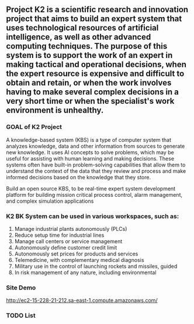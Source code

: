 ## Project K2 is a scientific research and innovation project that aims to build an expert system that uses technological resources of artificial intelligence, as well as other advanced computing techniques. The purpose of this system is to support the work of an expert in making tactical and operational decisions, when the expert resource is expensive and difficult to obtain and retain, or when the work involves having to make several complex decisions in a very short time or when the specialist's work environment is unhealthy.


### GOAL of K2 Project
A knowledge-based system (KBS) is a type of computer system that analyzes knowledge, data and other information from sources to generate new knowledge. It uses AI concepts to solve problems, which may be useful for assisting with human learning and making decisions. These systems often have built-in problem-solving capabilities that allow them to understand the context of the data that they review and process and make informed decisions based on the knowledge that they store.

Build an open source KBS, to be real-time expert system development platform for building mission critical process control, alarm management, and complex simulation applications

### K2 BK System can be used in various workspaces, such as:
1. Manage industrial plants autonomously (PLCs)
2. Reduce setup time for industrial lines
3. Manage call centers or service management
4. Autonomously define customer credit limit
5. Autonomously set prices for products and services
6. Telemedicine, with complementary medical diagnosis
7. Military use in the control of launching rockets and missiles, guided
8. In risk management of any nature, including environmental

### Site Demo
http://ec2-15-228-21-212.sa-east-1.compute.amazonaws.com/




### TODO List
